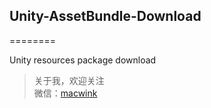 ## Unity-AssetBundle-Download
========

Unity resources package download

> 关于我，欢迎关注  
  微信：[macwink]()  